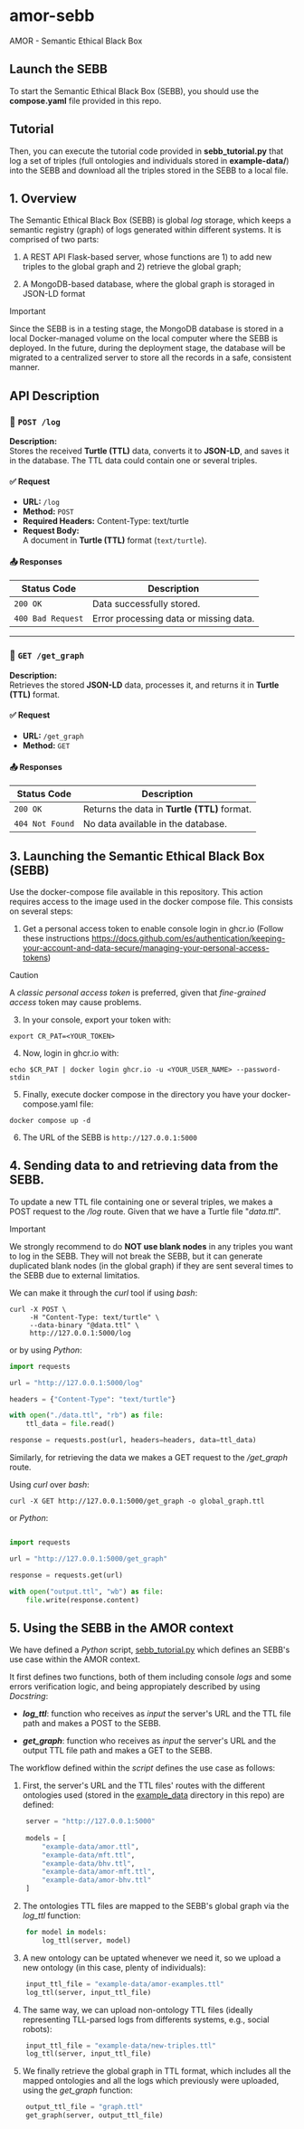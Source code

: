 # amor-sebb

AMOR - Semantic Ethical Black Box

## Launch the SEBB
To start the Semantic Ethical Black Box (SEBB), you should use the **compose.yaml** file provided in this repo.

## Tutorial
Then, you can execute the tutorial code provided in **sebb_tutorial.py** that log a set of triples (full ontologies and individuals stored in **example-data/**) into the SEBB and download all the triples stored in the SEBB to a local file.

## 1. Overview 

The Semantic Ethical Black Box (SEBB) is global *log* storage, which keeps a semantic registry (graph) of logs generated within different systems. It is comprised of two parts: 

1. A REST API Flask-based server, whose functions are 1) to add new triples to the global graph and 2) retrieve the global graph; 

2. A MongoDB-based database, where the global graph is storaged in JSON-LD format

>[!IMPORTANT]
> Since the SEBB is in a testing stage, the MongoDB database is stored in a local Docker-managed volume on the local computer where the SEBB is deployed. In the future, during the deployment stage, the database will be migrated to a centralized server to store all the records in a safe, consistent manner.

## API Description

### 🔹 `POST /log`
**Description:**  
Stores the received **Turtle (TTL)** data, converts it to **JSON-LD**, and saves it in the database. The TTL data could contain one or several triples.

#### ✅ Request
- **URL:** `/log`
- **Method:** `POST`
- **Required Headers:** 
    Content-Type: text/turtle
- **Request Body:**  
    A document in **Turtle (TTL)** format (`text/turtle`).

#### 📤 Responses
| Status Code | Description |
|-------------|-------------|
| `200 OK` | Data successfully stored. |
| `400 Bad Request` | Error processing data or missing data. |

---

### 🔹 `GET /get_graph`
**Description:**  
Retrieves the stored **JSON-LD** data, processes it, and returns it in **Turtle (TTL)** format.

#### ✅ Request
- **URL:** `/get_graph`
- **Method:** `GET`

#### 📤 Responses
| Status Code | Description |
|-------------|-------------|
| `200 OK` | Returns the data in **Turtle (TTL)** format. |
| `404 Not Found` | No data available in the database. |

## 3. Launching the Semantic Ethical Black Box (SEBB)

Use the docker-compose file available in this repository. This action requires access to the image used in the docker compose file. This consists on several steps:

1. Get a personal access token to enable console login in ghcr.io (Follow these instructions <https://docs.github.com/es/authentication/keeping-your-account-and-data-secure/managing-your-personal-access-tokens>)

>[!CAUTION]
>A *classic personal access token* is preferred, given that *fine-grained access* token may cause problems.

3. In your console, export your token with:

```shell
export CR_PAT=<YOUR_TOKEN>
```

4. Now, login in ghcr.io with:

```shell
echo $CR_PAT | docker login ghcr.io -u <YOUR_USER_NAME> --password-stdin
```

5. Finally, execute docker compose in the directory you have your docker-compose.yaml file:

```shell
docker compose up -d
```

6. The URL of the SEBB is `http://127.0.0.1:5000`

## 4. Sending data to and retrieving data from the SEBB.

To update a new TTL file containing one or several triples, we makes a POST request to the */log* route. Given that we have a Turtle file "*data.ttl*".

>[!IMPORTANT]
>We strongly recommend to do **NOT use blank nodes** in any triples you want to log in the SEBB. They will not break the SEBB, but it can generate duplicated blank nodes (in the global graph) if they are sent several times to the SEBB due to external limitatios.

We can make it through the *curl* tool if using *bash*:

```shell
curl -X POST \
     -H "Content-Type: text/turtle" \
     --data-binary "@data.ttl" \
     http://127.0.0.1:5000/log
```

or by using *Python*:

```python
import requests

url = "http://127.0.0.1:5000/log"

headers = {"Content-Type": "text/turtle"}

with open("./data.ttl", "rb") as file:
    ttl_data = file.read()

response = requests.post(url, headers=headers, data=ttl_data)
```

Similarly, for retrieving the data we makes a GET request to the */get_graph* route.

Using *curl* over *bash*:

```shell
curl -X GET http://127.0.0.1:5000/get_graph -o global_graph.ttl
```

or *Python*:

```python

import requests

url = "http://127.0.0.1:5000/get_graph"

response = requests.get(url)

with open("output.ttl", "wb") as file:
    file.write(response.content)

```

## 5. Using the SEBB in the AMOR context

We have defined a *Python* script, [sebb_tutorial.py](./sebb_tutorial.py) which defines an SEBB's use case within the AMOR context. 

It first defines two functions, both of them including console *logs* and some errors verification logic, and being appropiately described by using *Docstring*:

- ***log_ttl***: function who receives as *input* the server's URL and the TTL file path and makes a POST to the SEBB.

- ***get_graph***: function who receives as *input* the server's URL and the output TTL file path and makes a GET to the SEBB.


The workflow defined within the *script* defines the use case as follows:

1. First, the server's URL and the TTL files' routes with the different ontologies used (stored in the [example_data](./example-data/) directory in this repo) are defined:

``` python
    server = "http://127.0.0.1:5000"
    
    models = [
        "example-data/amor.ttl",
        "example-data/mft.ttl",
        "example-data/bhv.ttl",
        "example-data/amor-mft.ttl",
        "example-data/amor-bhv.ttl"
    ]
```

2. The ontologies TTL files are mapped to the SEBB's global graph via the *log_ttl* function:

``` python
    for model in models:
        log_ttl(server, model)
```

3. A new ontology can be uptated whenever we need it, so we upload a new ontology (in this case, plenty of individuals):

``` python
    input_ttl_file = "example-data/amor-examples.ttl"
    log_ttl(server, input_ttl_file)
```

4. The same way, we can upload non-ontology TTL files (ideally representing TLL-parsed logs from differents systems, e.g., social robots):

``` python
    input_ttl_file = "example-data/new-triples.ttl"
    log_ttl(server, input_ttl_file)
```

5. We finally retrieve the global graph in TTL format, which includes all the mapped ontologies and all the logs which previously were uploaded, using the *get_graph* function:

``` python
    output_ttl_file = "graph.ttl"
    get_graph(server, output_ttl_file)
```